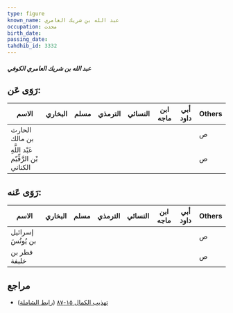 ```yaml
---
type: figure
known_name: عبد الله بن شريك العامري
occupation: محدث
birth_date:
passing_date:
tahdhib_id: 3332
---
```

##### عبد الله بن شريك العامري الكوفي

## رَوَى عَن:
| الاسم                                 | البخاري | مسلم | الترمذي | النسائي | ابن ماجه | أبي داود | Others |
| ------------------------------------- | ------- | ---- | ------- | ------- | -------- | -------- | ------ |
| الحارث بن مالك                        |         |      |         |         |          |          | ص      |
| عَبْد اللَّهِ بْن الرَّقِّيّم الكناني |         |      |         |         |          |          | ص      |
## رَوَى عَنه:
| الاسم              | البخاري | مسلم | الترمذي | النسائي | ابن ماجه | أبي داود | Others |
| ------------------ | ------- | ---- | ------- | ------- | -------- | -------- | ------ |
| إسرائيل بن يُونُسَ |         |      |         |         |          |          | ص      |
| فطر بن خليفة       |         |      |         |         |          |          | ص      |
## مراجع
- [تهذيب الكمال ١٥-٨٧](obsidian://open?vault=Tahdhib-al-Kamal&file=Figures/٣٣٣٢-عبد%20الله%20بن%20شريك%20العامري%20الكوفي) ([رابط الشاملة](https://shamela.ws/book/3722/7571))